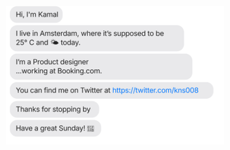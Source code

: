 [![](https://github.com/mailtokamalnayan/mailtokamalnayan/blob/36af63698fe6b5d1fe2a94647c5cc23f43bda7c1/chat.svg)](https://twitter.com/kns008)
